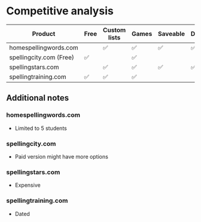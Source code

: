 # Competitive analysis

| Product                 | Free | Custom lists | Games | Saveable | Data |
| ----------------------- | ---- | ------------ | ----- | -------- | ---- |
| homespellingwords.com   |      | ✅           | ✅    | ✅       | ✅   |
| spellingcity.com (Free) | ✅   |              | ✅    |          |      |
| spellingstars.com       |      | ✅           | ✅    | ✅       | ✅   |
| spellingtraining.com    | ✅   | ✅           | ✅    |          |      |

## Additional notes

### homespellingwords.com

- Limited to 5 students

### spellingcity.com

- Paid version might have more options

### spellingstars.com

- Expensive

### spellingtraining.com

- Dated
